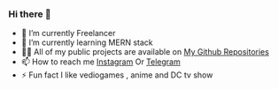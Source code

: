 ### Hi there 👋


<!-- **SohaibArbiBakcha/SohaibArbiBakcha** is a ✨ _special_ ✨ repository because its `README.md` (this file) appears on your GitHub profile.

Here are some ideas to get you started: -->

- 🔭 I’m currently Freelancer 
- 🌱 I’m currently learning MERN stack 
- 👨‍💻 All of my public projects are available on [ My Github Repositories](https://www.example.com)
- 📫 How to reach me [Instagram](https://www.example.com) Or [Telegram](https://www.example.com)
- ⚡ Fun fact I like vediogames , anime and DC tv show

